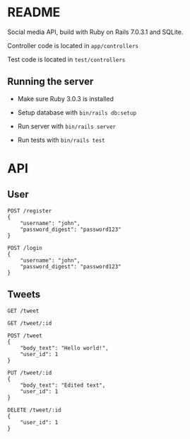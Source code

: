 # README

Social media API, build with Ruby on Rails 7.0.3.1 and SQLite.

Controller code is located in `app/controllers`

Test code is located in `test/controllers`

## Running the server

- Make sure Ruby 3.0.3 is installed

- Setup database with `bin/rails db:setup`

- Run server with `bin/rails server`

- Run tests with `bin/rails test`

# API

## User

```
POST /register
{
	"username": "john",
	"password_digest": "password123"
}
```

```
POST /login
{
	"username": "john",
	"password_digest": "password123"
}
```

## Tweets

```
GET /tweet
```

```
GET /tweet/:id
```

```
POST /tweet
{
	"body_text": "Hello world!",
	"user_id": 1
}
```

```
PUT /tweet/:id
{
	"body_text": "Edited text",
	"user_id": 1
}
```

```
DELETE /tweet/:id
{
    "user_id": 1
}
```
